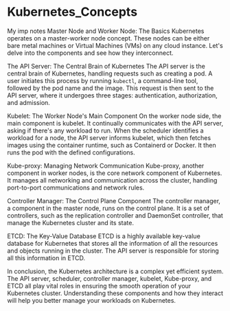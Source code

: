 # Kubernetes_Concepts
My imp notes
Master Node and Worker Node: The Basics
Kubernetes operates on a master-worker node concept. These nodes can be either bare metal machines or Virtual Machines (VMs) on any cloud instance. Let's delve into the components and see how they interconnect.

The API Server: The Central Brain of Kubernetes
The API server is the central brain of Kubernetes, handling requests such as creating a pod. A user initiates this process by running `kubectl`, a command-line tool, followed by the pod name and the image. This request is then sent to the API server, where it undergoes three stages: authentication, authorization, and admission.

Kubelet: The Worker Node's Main Component
On the worker node side, the main component is kubelet. It continually communicates with the API server, asking if there's any workload to run. 
When the scheduler identifies a workload for a node, the API server informs kubelet, which then fetches images using the container runtime, 
such as Containerd or Docker. It then runs the pod with the defined configurations.

Kube-proxy: Managing Network Communication
Kube-proxy, another component in worker nodes, is the core network component of Kubernetes. It manages all networking and communication across the cluster, handling port-to-port communications and network rules.

Controller Manager: The Control Plane Component
The controller manager, a component in the master node, runs on the control plane. It is a set of controllers, such as the replication controller and DaemonSet controller, that manage the Kubernetes cluster and its state.

ETCD: The Key-Value Database
ETCD is a highly available key-value database for Kubernetes that stores all the information of all the resources and objects running in the cluster. The API server is responsible for storing all this information in ETCD.

In conclusion, the Kubernetes architecture is a complex yet efficient system. The API server, scheduler, controller manager, kubelet, Kube-proxy, and ETCD all play vital roles in ensuring the smooth operation of your Kubernetes cluster. Understanding these components and how they interact will help you better manage your workloads on Kubernetes.

